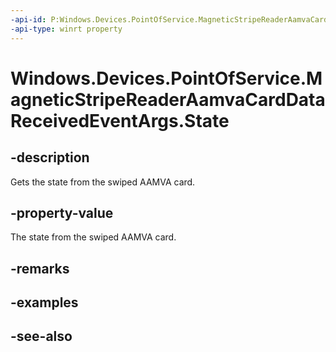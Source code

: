 ----api-id: P:Windows.Devices.PointOfService.MagneticStripeReaderAamvaCardDataReceivedEventArgs.State
-api-type: winrt property
---<!-- Property syntaxpublic string State { get; }--># Windows.Devices.PointOfService.MagneticStripeReaderAamvaCardDataReceivedEventArgs.State## -descriptionGets the state from the swiped AAMVA card.## -property-valueThe state from the swiped AAMVA card.## -remarks## -examples## -see-also
